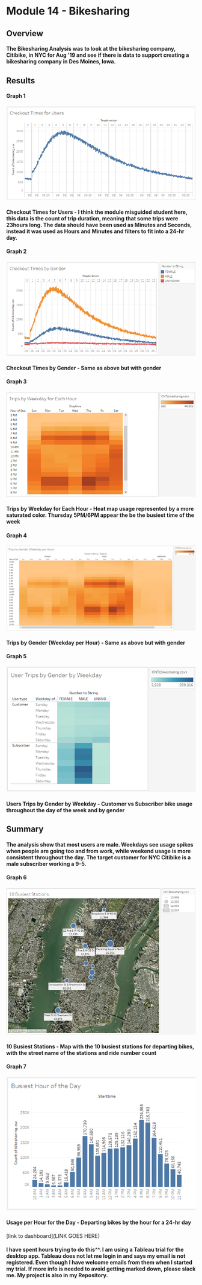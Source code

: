# Module 14 - Bikesharing

## Overview 

#### The Bikesharing Analysis was to look at the bikesharing company, Citibike, in NYC for Aug '19 and see if there is data to support creating a bikesharing company in Des Moines, Iowa.


## Results
#### Graph 1 
![stacked_launch_outcomes](https://github.com/charlieburd/bikesharing/blob/main/Resources/image%20(24).png)
#### Checkout Times for Users - I think the module misguided student here, this data is the count of trip duration, meaning that some trips were 23hours long. The data should have been used as Minutes and Seconds, instead it was used as Hours and Minutes and filters to fit into a 24-hr day.

#### Graph 2 
![stacked_launch_outcomes](https://github.com/charlieburd/bikesharing/blob/main/Resources/image%20(25).png)
#### Checkout Times by Gender - Same as above but with gender

#### Graph 3 
![stacked_launch_outcomes](https://github.com/charlieburd/bikesharing/blob/main/Resources/image%20(26).png)
#### Trips by Weekday for Each Hour - Heat map usage represented by a more saturated color. Thursday 5PM/6PM appear the be the busiest time of the week 

#### Graph 4 
![stacked_launch_outcomes](https://github.com/charlieburd/bikesharing/blob/main/Resources/image%20(27).png)
#### Trips by Gender (Weekday per Hour) - Same as above but with gender

#### Graph 5 
![stacked_launch_outcomes](https://github.com/charlieburd/bikesharing/blob/main/Resources/image%20(28).png)
#### Users Trips by Gender by Weekday - Customer vs Subscriber bike usage throughout the day of the week and by gender


## Summary

#### The analysis show that most users are male. Weekdays see usage spikes when people are going too and from work, while weekend usage is more consistent throughout the day. The target customer for NYC Citibike is a male subscriber working a 9-5.

#### Graph 6 
![stacked_launch_outcomes](https://github.com/charlieburd/bikesharing/blob/main/Resources/image%20(29).png)
#### 10 Busiest Stations - Map with the 10 busiest stations for departing bikes, with the street name of the stations and ride number count

#### Graph 7 
![stacked_launch_outcomes](https://github.com/charlieburd/bikesharing/blob/main/Resources/image%20(30).png)
#### Usage per Hour for the Day - Departing bikes by the hour for a 24-hr day



[link to dashboard](LINK GOES HERE)
#### I have spent hours trying to do this^^. I am using a Tableau trial for the desktop app. Tableau does not let me login in and says my email is not registered. Even though I have welcome emails from them when I started my trial. If more info is needed to avoid getting marked down, please slack me. My project is also in my Repository.
